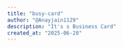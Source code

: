 ```yaml
---
title: "busy-card"
author: "@Anayjain1129"
description: "It's s Business Card"
created_at: "2025-06-28"
---
```

